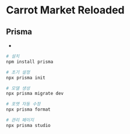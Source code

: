 # Carrot Market Reloaded

## Prisma

- [](https://www.prisma.io/?via=start&gad_source=1)

```zsh
# 설치
npm install prisma

# 초기 설정
npx prisma init

# 모델 생성
npx prisma migrate dev

# 포멧 자동 수정
npx prisma format

# 관리 페이지
npx prisma studio
```
